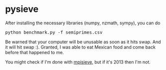 pysieve
=======

After installing the necessary libraries (numpy, nzmath, sympy), you can do
<pre>python benchmark.py -f semiprimes.csv</pre>
Be warned that your computer will be unusable as soon as it hits swap. And it will hit swap :). Granted, I was able to eat Mexican food and come back before that happened to me.

You might check if I'm done with [mpisieve](https://github.com/johnwalker/mpisieve), but if it's 2013 then I'm not.
